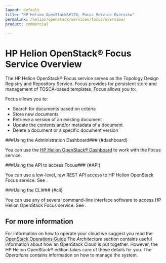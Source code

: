 ```yaml
---
layout: default
title: "HP Helion OpenStack&#174; Focus Service Overview"
permalink: /helion/openstack/services/focus/overview/
product: commercial

---
```

<!--PUBLISHED-->
# HP Helion OpenStack&#174; Focus Service Overview #

<!-- modeled after HP Cloud Networking Getting Started (network.getting.started.md); text from docs.hpcloud.com/helion/openstack/prepare/overview/ -->

The HP Helion OpenStack&#174; Focus service serves as the Topology Design Registry and Repository Service. Focus provides for persistent store and management of TOSCA-based templates. Focus allows you to:

Focus allows you to:

- Search for documents based on criteria
- Store new documents
- Retrieve a version of an existing document
- Update the contents and/or metadata of a document
- Delete a document or a specific document version


###Using the Administration Dashboard### {#dashboard}

You can use the [HP Helion OpenStack&#174; Dashboard](/helion/openstack/services/dashboard/overview/) to work with the Focus service.


###Using the API to access Focus### {#API}
 
You can use a low-level, raw REST API access to HP Helion OpenStack Focus service. See .

###Using the CLI### {#cli}

You can use any of several command-line interface software to access HP Helion OpenStack Focus service. See .


## For more information ##

For information on how to operate your cloud we suggest you read the [OpenStack Operations Guide](http://docs.openstack.org/ops/) The *Architecture* section contains useful information about how an OpenStack Cloud is put together. However, the HP Helion OpenStack&#174; edition takes care of these details for you. The *Operations* contains information on how to manage the system.

<!-- hide me Also see the Help topics that are available in the Operational Dashboard and Administration Dashboard.  Website copies are available:

* [HP Helion OpenStack Operational Dashboard Help](/helion/openstack/manage/operational-dashboard/)
* [HP Helion OpenStack Administration Dashboard Help](/helion/openstack/manage/administration-dashboard/) -->